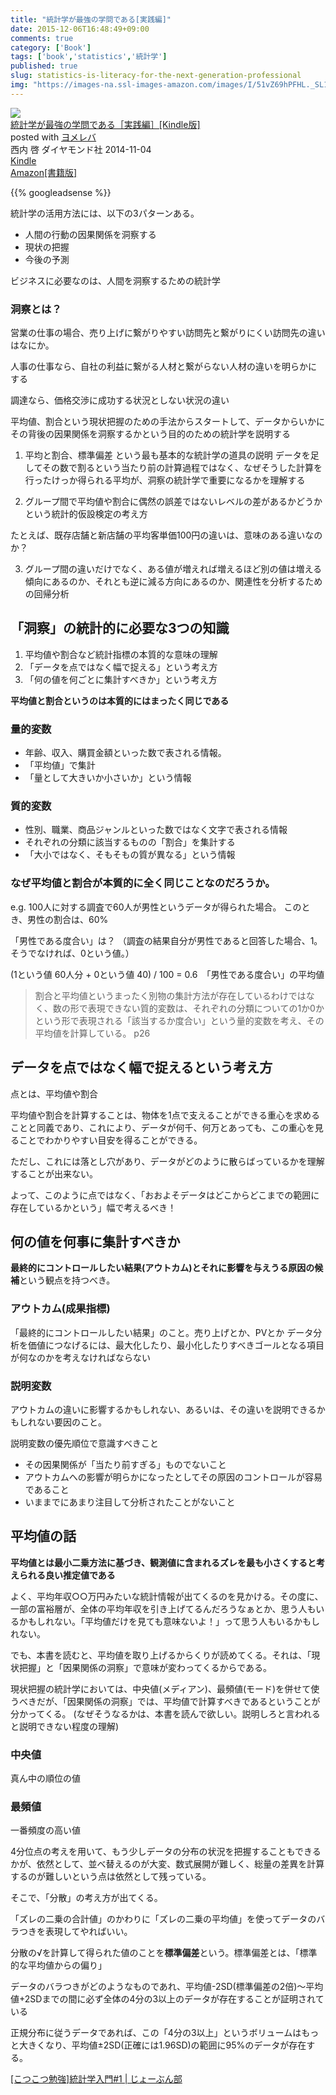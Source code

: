 ```yaml
---
title: "統計学が最強の学問である[実践編]"
date: 2015-12-06T16:48:49+09:00
comments: true
category: ['Book']
tags: ['book','statistics','統計学']
published: true
slug: statistics-is-literacy-for-the-next-generation-professional
img: "https://images-na.ssl-images-amazon.com/images/I/51vZ69hPFHL._SL160_.jpg"
---
```


<div class="booklink-box"><div class="booklink-image"><a href="http://www.amazon.co.jp/exec/obidos/asin/B00OYMOEUC/meganii-22/" target="_blank" ><img src="https://images-na.ssl-images-amazon.com/images/I/51vZ69hPFHL._SL160_.jpg" style="border: none;" /></a></div><div class="booklink-info"><div class="booklink-name"><a href="http://www.amazon.co.jp/exec/obidos/asin/B00OYMOEUC/meganii-22/" target="_blank" >統計学が最強の学問である［実践編］[Kindle版]</a><div class="booklink-powered-date">posted with <a href="http://yomereba.com" rel="nofollow" target="_blank">ヨメレバ</a></div></div><div class="booklink-detail">西内 啓 ダイヤモンド社 2014-11-04    </div><div class="booklink-link2"><div class="shoplinkkindle"><a href="http://www.amazon.co.jp/exec/obidos/ASIN/B00OYMOEUC/meganii-22/" target="_blank" >Kindle</a></div><div class="shoplinkamazon"><a href="http://www.amazon.co.jp/exec/obidos/ASIN/4478028230/meganii-22/" target="_blank" >Amazon[書籍版]</a></div>                              	  	  	      </div></div><div class="booklink-footer"></div></div>




{{% googleadsense %}}


統計学の活用方法には、以下の3パターンある。

- 人間の行動の因果関係を洞察する
- 現状の把握
- 今後の予測


ビジネスに必要なのは、人間を洞察するための統計学

### 洞察とは？

営業の仕事の場合、売り上げに繋がりやすい訪問先と繋がりにくい訪問先の違いはなにか。

人事の仕事なら、自社の利益に繋がる人材と繋がらない人材の違いを明らかにする

調達なら、価格交渉に成功する状況としない状況の違い

平均値、割合という現状把握のための手法からスタートして、データからいかにその背後の因果関係を洞察するかという目的のための統計学を説明する

1. 平均と割合、標準偏差 という最も基本的な統計学の道具の説明
データを足してその数で割るという当たり前の計算過程ではなく、なぜそうした計算を行ったけっか得られる平均が、洞察の統計学で重要になるかを理解する

2. グループ間で平均値や割合に偶然の誤差ではないレベルの差があるかどうか
という統計的仮設検定の考え方

たとえば、既存店舗と新店舗の平均客単価100円の違いは、意味のある違いなのか？

3. グループ間の違いだけでなく、ある値が増えれば増えるほど別の値は増える傾向にあるのか、それとも逆に減る方向にあるのか、関連性を分析するための回帰分析



## 「洞察」の統計的に必要な3つの知識

1. 平均値や割合など統計指標の本質的な意味の理解
2. 「データを点ではなく幅で捉える」という考え方
3.  「何の値を何ごとに集計すべきか」という考え方


**平均値と割合というのは本質的にはまったく同じである**

### 量的変数
- 年齢、収入、購買金額といった数で表される情報。
- 「平均値」で集計
- 「量として大きいか小さいか」という情報

### 質的変数
- 性別、職業、商品ジャンルといった数ではなく文字で表される情報
- それぞれの分類に該当するものの「割合」を集計する
- 「大小ではなく、そもそもの質が異なる」という情報

### なぜ平均値と割合が本質的に全く同じことなのだろうか。

e.g. 100人に対する調査で60人が男性というデータが得られた場合。
このとき、男性の割合は、60%

「男性である度合い」は？
（調査の結果自分が男性であると回答した場合、1。そうでなければ、0という値。）

(1という値 60人分 +  0という値 40) / 100 = 0.6　「男性である度合い」の平均値

> 割合と平均値というまったく別物の集計方法が存在しているわけではなく、数の形で表現できない質的変数は、それぞれの分類についての1か0かという形で表現される「該当するか度合い」という量的変数を考え、その平均値を計算している。
p26

## データを点ではなく幅で捉えるという考え方

点とは、平均値や割合

平均値や割合を計算することは、物体を1点で支えることができる重心を求めることと同義であり、これにより、データが何千、何万とあっても、この重心を見ることでわかりやすい目安を得ることができる。

ただし、これには落とし穴があり、データがどのように散らばっているかを理解することが出来ない。

よって、このように点ではなく、「おおよそデータはどこからどこまでの範囲に存在しているかという」幅で考えるべき！

## 何の値を何事に集計すべきか

**最終的にコントロールしたい結果(アウトカム)とそれに影響を与えうる原因の候補**という観点を持つべき。

### アウトカム(成果指標)
「最終的にコントロールしたい結果」のこと。売り上げとか、PVとか
データ分析を価値につなげるには、最大化したり、最小化したりすべきゴールとなる項目が何なのかを考えなければならない

### 説明変数
アウトカムの違いに影響するかもしれない、あるいは、その違いを説明できるかもしれない要因のこと。

説明変数の優先順位で意識すべきこと

- その因果関係が「当たり前すぎる」ものでないこと
- アウトカムへの影響が明らかになったとしてその原因のコントロールが容易であること
- いままでにあまり注目して分析されたことがないこと

## 平均値の話

**平均値とは最小二乗方法に基づき、観測値に含まれるズレを最も小さくすると考えられる良い推定値である**

よく、平均年収○○万円みたいな統計情報が出てくるのを見かける。その度に、一部の富裕層が、全体の平均年収を引き上げてるんだろうなぁとか、思う人もいるかもしれない。「平均値だけを見ても意味ないよ！」って思う人もいるかもしれない。

でも、本書を読むと、平均値を取り上げるからくりが読めてくる。それは、「現状把握」と「因果関係の洞察」で意味が変わってくるからである。

現状把握の統計学においては、中央値(メディアン)、最頻値(モード)を併せて使うべきだが、「因果関係の洞察」では、平均値で計算すべきであるということが分かってくる。
(なぜそうなるかは、本書を読んで欲しい。説明しろと言われると説明できない程度の理解)

### 中央値
真ん中の順位の値

### 最頻値
一番頻度の高い値

4分位点の考えを用いて、もう少しデータの分布の状況を把握することもできるかが、依然として、並べ替えるのが大変、数式展開が難しく、総量の差異を計算するのが難しいという点は依然として残っている。

そこで、「分散」の考え方が出てくる。

「ズレの二乗の合計値」のかわりに「ズレの二乗の平均値」を使ってデータのバラつきを表現してやればいい。

分散の√を計算して得られた値のことを**標準偏差**という。標準偏差とは、「標準的な平均値からの偏り」

データのバラつきがどのようなものであれ、平均値-2SD(標準偏差の2倍)〜平均値+2SDまでの間に必ず全体の4分の3以上のデータが存在することが証明されている

正規分布に従うデータであれば、この「4分の3以上」というボリュームはもっと大きくなり、平均値±2SD(正確には1.96SD)の範囲に95%のデータが存在する。


[[こつこつ勉強]統計学入門#1 | じょーぶん部](http://meganii.com/blog/2014/11/04/statistics/)

